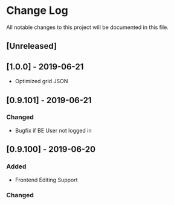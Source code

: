 # Change Log
All notable changes to this project will be documented in this file.

## [Unreleased]

## [1.0.0] - 2019-06-21
- Optimized grid JSON

## [0.9.101] - 2019-06-21

### Changed
- Bugfix if BE User not logged in

## [0.9.100] - 2019-06-20
### Added
- Frontend Editing Support

### Changed
